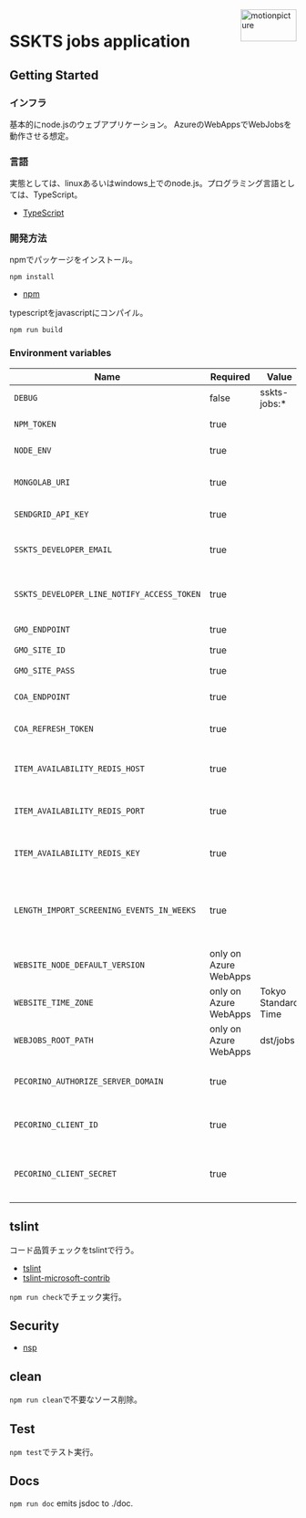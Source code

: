<img src="https://motionpicture.jp/images/common/logo_01.svg" alt="motionpicture" title="motionpicture" align="right" height="56" width="98"/>

# SSKTS jobs application

## Getting Started

### インフラ
基本的にnode.jsのウェブアプリケーション。
AzureのWebAppsでWebJobsを動作させる想定。

### 言語
実態としては、linuxあるいはwindows上でのnode.js。プログラミング言語としては、TypeScript。

* [TypeScript](https://www.typescriptlang.org/)

### 開発方法
npmでパッケージをインストール。

```shell
npm install
```
* [npm](https://www.npmjs.com/)

typescriptをjavascriptにコンパイル。

```shell
npm run build
```

### Environment variables
| Name                                       | Required              | Value               | Purpose                        |
| ------------------------------------------ | --------------------- | ------------------- | ------------------------------ |
| `DEBUG`                                    | false                 | sskts-jobs:*        | Debug                          |
| `NPM_TOKEN`                                | true                  |                     | NPM auth token                 |
| `NODE_ENV`                                 | true                  |                     | environment name               |
| `MONGOLAB_URI`                             | true                  |                     | MongoDB connection URI         |
| `SENDGRID_API_KEY`                         | true                  |                     | SendGrid API Key               |
| `SSKTS_DEVELOPER_EMAIL`                    | true                  |                     | 開発者通知用メールアドレス            |
| `SSKTS_DEVELOPER_LINE_NOTIFY_ACCESS_TOKEN` | true                  |                     | 開発者LINE通知アクセストークン         |
| `GMO_ENDPOINT`                             | true                  |                     | GMO API endpoint               |
| `GMO_SITE_ID`                              | true                  |                     | GMO SiteID                     |
| `GMO_SITE_PASS`                            | true                  |                     | GMO SitePass                   |
| `COA_ENDPOINT`                             | true                  |                     | COA API endpoint               |
| `COA_REFRESH_TOKEN`                        | true                  |                     | COA API refresh token          |
| `ITEM_AVAILABILITY_REDIS_HOST`             | true                  |                     | 在庫状況保管用Redis Cache host |
| `ITEM_AVAILABILITY_REDIS_PORT`             | true                  |                     | 在庫状況保管用Redis Cache port |
| `ITEM_AVAILABILITY_REDIS_KEY`              | true                  |                     | 在庫状況保管用Redis Cache key  |
| `LENGTH_IMPORT_SCREENING_EVENTS_IN_WEEKS`  | true                  |                     | 上映イベントを何週間後までインポートするか    |
| `WEBSITE_NODE_DEFAULT_VERSION`             | only on Azure WebApps |                     | Node.js version                |
| `WEBSITE_TIME_ZONE`                        | only on Azure WebApps | Tokyo Standard Time |
| `WEBJOBS_ROOT_PATH`                        | only on Azure WebApps | dst/jobs            |
| `PECORINO_AUTHORIZE_SERVER_DOMAIN`         | true                  |                     | Pecorino認可サーバードメイン           |
| `PECORINO_CLIENT_ID`                       | true                  |                     | PecorinoAPIクライアントID            |
| `PECORINO_CLIENT_SECRET`                   | true                  |                     | PecorinoAPIクライアントシークレット        |


## tslint
コード品質チェックをtslintで行う。
* [tslint](https://github.com/palantir/tslint)
* [tslint-microsoft-contrib](https://github.com/Microsoft/tslint-microsoft-contrib)

`npm run check`でチェック実行。

## Security
* [nsp](https://www.npmjs.com/package/nsp)

## clean
`npm run clean`で不要なソース削除。

## Test
`npm test`でテスト実行。

## Docs
`npm run doc` emits jsdoc to ./doc.
